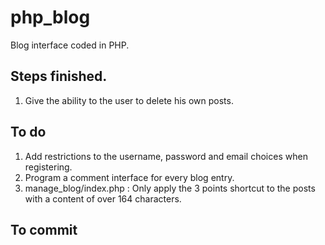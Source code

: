 # php_blog
Blog interface coded in PHP.

## Steps finished.
1. Give the ability to the user to delete his own posts.

## To do
1. Add restrictions to the username, password and email choices when registering.
2. Program a comment interface for every blog entry.
3. manage_blog/index.php : Only apply the 3 points shortcut to the posts with a content of over 164 characters.
## To commit
